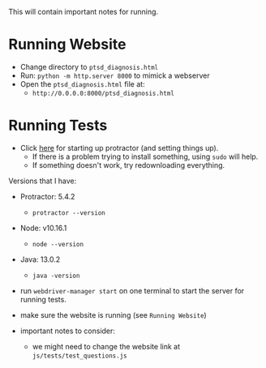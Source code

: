 This will contain important notes for running.

# Running Website

* Change directory to `ptsd_diagnosis.html`
* Run: `python -m http.server 8000` to mimick a webserver
* Open the `ptsd_diagnosis.html` file at:
    * `http://0.0.0.0:8000/ptsd_diagnosis.html`



# Running Tests

* Click [here](http://www.protractortest.org/#/tutorial) for starting up protractor (and setting things up). 
    * If there is a problem trying to install something, using `sudo` will help.
    * If something doesn't work, try redownloading everything.

Versions that I have:
* Protractor: 5.4.2 
    * `protractor --version`
* Node: v10.16.1
    * `node --version`
* Java: 13.0.2
    * `java -version`

* run `webdriver-manager start` on one terminal to start the server for running tests.
* make sure the website is running (see `Running Website`)
* important notes to consider: 
    * we might need to change the website link at `js/tests/test_questions.js`

